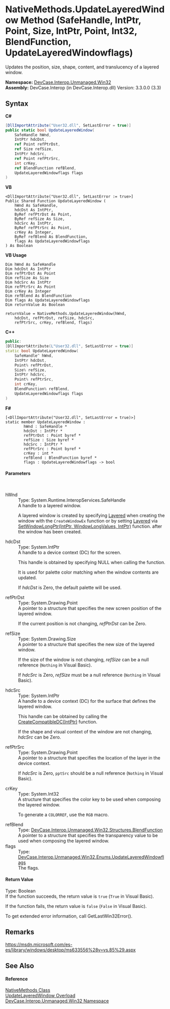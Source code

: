 # NativeMethods.UpdateLayeredWindow Method (SafeHandle, IntPtr, Point, Size, IntPtr, Point, Int32, BlendFunction, UpdateLayeredWindowflags)
 

Updates the position, size, shape, content, and translucency of a layered window.

**Namespace:**&nbsp;<a href="N_DevCase_Interop_Unmanaged_Win32">DevCase.Interop.Unmanaged.Win32</a><br />**Assembly:**&nbsp;DevCase.Interop (in DevCase.Interop.dll) Version: 3.3.0.0 (3.3)

## Syntax

**C#**<br />
``` C#
[DllImportAttribute("User32.dll", SetLastError = true)]
public static bool UpdateLayeredWindow(
	SafeHandle hWnd,
	IntPtr hdcDst,
	ref Point refPtrDst,
	ref Size refSize,
	IntPtr hdcSrc,
	ref Point refPtrSrc,
	int crKey,
	ref BlendFunction refBlend,
	UpdateLayeredWindowflags flags
)
```

**VB**<br />
``` VB
<DllImportAttribute("User32.dll", SetLastError := true>]
Public Shared Function UpdateLayeredWindow ( 
	hWnd As SafeHandle,
	hdcDst As IntPtr,
	ByRef refPtrDst As Point,
	ByRef refSize As Size,
	hdcSrc As IntPtr,
	ByRef refPtrSrc As Point,
	crKey As Integer,
	ByRef refBlend As BlendFunction,
	flags As UpdateLayeredWindowflags
) As Boolean
```

**VB Usage**<br />
``` VB Usage
Dim hWnd As SafeHandle
Dim hdcDst As IntPtr
Dim refPtrDst As Point
Dim refSize As Size
Dim hdcSrc As IntPtr
Dim refPtrSrc As Point
Dim crKey As Integer
Dim refBlend As BlendFunction
Dim flags As UpdateLayeredWindowflags
Dim returnValue As Boolean

returnValue = NativeMethods.UpdateLayeredWindow(hWnd, 
	hdcDst, refPtrDst, refSize, hdcSrc, 
	refPtrSrc, crKey, refBlend, flags)
```

**C++**<br />
``` C++
public:
[DllImportAttribute(L"User32.dll", SetLastError = true)]
static bool UpdateLayeredWindow(
	SafeHandle^ hWnd, 
	IntPtr hdcDst, 
	Point% refPtrDst, 
	Size% refSize, 
	IntPtr hdcSrc, 
	Point% refPtrSrc, 
	int crKey, 
	BlendFunction% refBlend, 
	UpdateLayeredWindowflags flags
)
```

**F#**<br />
``` F#
[<DllImportAttribute("User32.dll", SetLastError = true)>]
static member UpdateLayeredWindow : 
        hWnd : SafeHandle * 
        hdcDst : IntPtr * 
        refPtrDst : Point byref * 
        refSize : Size byref * 
        hdcSrc : IntPtr * 
        refPtrSrc : Point byref * 
        crKey : int * 
        refBlend : BlendFunction byref * 
        flags : UpdateLayeredWindowflags -> bool 

```


#### Parameters
&nbsp;<dl><dt>hWnd</dt><dd>Type: System.Runtime.InteropServices.SafeHandle<br />A handle to a layered window. 

 A layered window is created by specifying <a href="T_DevCase_Interop_Unmanaged_Win32_Enums_WindowStylesEx">Layered</a> when creating the window with the `CreateWindowEx` function or by setting <a href="T_DevCase_Interop_Unmanaged_Win32_Enums_WindowStylesEx">Layered</a> via <a href="M_DevCase_Interop_Unmanaged_Win32_NativeMethods_SetWindowLongPtr">SetWindowLongPtr(IntPtr, WindowLongValues, IntPtr)</a> function. after the window has been created.</dd><dt>hdcDst</dt><dd>Type: System.IntPtr<br />A handle to a device context (DC) for the screen. 

 This handle is obtained by specifying NULL when calling the function. 

 It is used for palette color matching when the window contents are updated. 

 If *hdcDst* is Zero, the default palette will be used.</dd><dt>refPtrDst</dt><dd>Type: System.Drawing.Point<br />A pointer to a structure that specifies the new screen position of the layered window. 

 If the current position is not changing, *refPtrDst* can be Zero.</dd><dt>refSize</dt><dd>Type: System.Drawing.Size<br />A pointer to a structure that specifies the new size of the layered window. 

 If the size of the window is not changing, *refSize* can be a null reference (`Nothing` in Visual Basic). 

 If *hdcSrc* is Zero, *refSize* must be a null reference (`Nothing` in Visual Basic).</dd><dt>hdcSrc</dt><dd>Type: System.IntPtr<br />A handle to a device context (DC) for the surface that defines the layered window. 

 This handle can be obtained by calling the <a href="M_DevCase_Interop_Unmanaged_Win32_NativeMethods_CreateCompatibleDC">CreateCompatibleDC(IntPtr)</a> function. 

 If the shape and visual context of the window are not changing, *hdcSrc* can be Zero.</dd><dt>refPtrSrc</dt><dd>Type: System.Drawing.Point<br />A pointer to a structure that specifies the location of the layer in the device context. 

 If *hdcSrc* is Zero, `pptSrc` should be a null reference (`Nothing` in Visual Basic).</dd><dt>crKey</dt><dd>Type: System.Int32<br />A structure that specifies the color key to be used when composing the layered window. 

 To generate a `COLORREF`, use the `RGB` macro.</dd><dt>refBlend</dt><dd>Type: <a href="T_DevCase_Interop_Unmanaged_Win32_Structures_BlendFunction">DevCase.Interop.Unmanaged.Win32.Structures.BlendFunction</a><br />A pointer to a structure that specifies the transparency value to be used when composing the layered window.</dd><dt>flags</dt><dd>Type: <a href="T_DevCase_Interop_Unmanaged_Win32_Enums_UpdateLayeredWindowflags">DevCase.Interop.Unmanaged.Win32.Enums.UpdateLayeredWindowflags</a><br />The flags.</dd></dl>

#### Return Value
Type: Boolean<br />If the function succeeds, the return value is `true` (`True` in Visual Basic). 

 If the function fails, the return value is `false` (`False` in Visual Basic). 

 To get extended error information, call GetLastWin32Error().

## Remarks
<a href="https://msdn.microsoft.com/es-es/library/windows/desktop/ms633556%28v=vs.85%29.aspx" target="_blank">https://msdn.microsoft.com/es-es/library/windows/desktop/ms633556%28v=vs.85%29.aspx</a>

## See Also


#### Reference
<a href="T_DevCase_Interop_Unmanaged_Win32_NativeMethods">NativeMethods Class</a><br /><a href="Overload_DevCase_Interop_Unmanaged_Win32_NativeMethods_UpdateLayeredWindow">UpdateLayeredWindow Overload</a><br /><a href="N_DevCase_Interop_Unmanaged_Win32">DevCase.Interop.Unmanaged.Win32 Namespace</a><br />